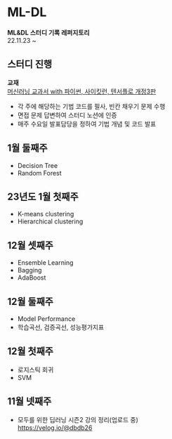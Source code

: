 # ML-DL

**ML&DL 스터디 기록 레퍼지토리**  
22.11.23 ~ 

## 스터디 진행
**교재**  
[머신러닝 교과서 with 파이썬, 사이킷런, 텐서플로 개정3판](https://product.kyobobook.co.kr/detail/S000001834604)

* 각 주에 해당하는 기법 코드를 필사, 빈칸 채우기 문제 수행
* 면접 문제 답변하여 스터디 노션에 인증
* 매주 수요일 발표담당을 정하여 기법 개념 및 코드 발표

## 1월 둘째주
* Decision Tree
* Random Forest 

## 23년도 1월 첫째주
* K-means clustering
* Hierarchical clustering

## 12월 셋째주
* Ensemble Learning
* Bagging
* AdaBoost

## 12월 둘째주
* Model Performance
* 학습곡선, 검증곡선, 성능평가지표

## 12월 첫째주
* 로지스틱 회귀
* SVM

## 11월 넷째주
* 모두를 위한 딥러닝 시즌2 강의 정리(업로드 중)  
https://velog.io/@dbdb26
